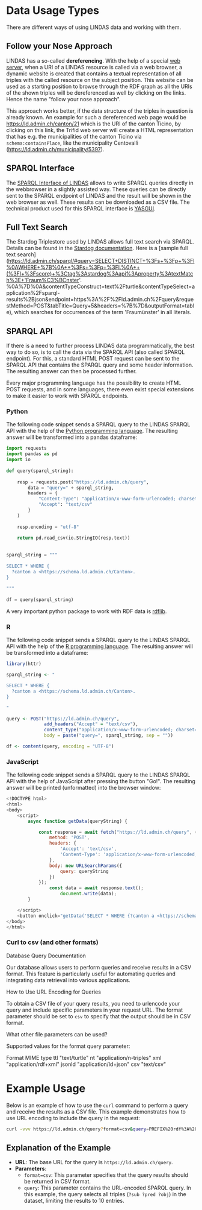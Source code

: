 # Data Usage Types

There are different ways of using LINDAS data and working with them.

## Follow your Nose Approach

LINDAS has a so-called **dereferencing**. With the help of a special [web server](https://zazuko.com/products/trifid/), when a URI of a LINDAS resource is called via a web browser, a dynamic website is created that contains a textual representation of all triples with the called resource on the subject position. This website can be used as a starting position to browse through the RDF graph as all the URIs of the shown triples will be dereferenced as well by clicking on the links. Hence the name "follow your nose approach".

This approach works better, if the data structure of the triples in question is already known. An example for such a dereferenced web page would be https://ld.admin.ch/canton/21 which is the URI of the canton Ticino, by clicking on this link, the Trifid web server will create a HTML representation that has e.g. the municipalities of the canton Ticino via `schema:containsPlace`, like the municipality Centovalli (https://ld.admin.ch/municipality/5397).

## SPARQL Interface

The [SPARQL Interface of LINDAS](/sparql) allows to write SPARQL queries directly in the webbrowser in a slightly assisted way. These queries can be directly sent to the SPARQL endpoint of LINDAS and the result will be shown in the web browser as well. These results can be downloaded as a CSV file. The technical product used for this SPARQL interface is [YASGUI](https://triply.cc/docs/yasgui-api/).

## Full Text Search

The Stardog Triplestore used by LINDAS allows full text search via SPARQL. Details can be found in the [Stardog documentation](https://docs.stardog.com/query-stardog/full-text-search#integration-with-sparql). Here is a [sample full text search](https://ld.admin.ch/sparql/#query=SELECT+DISTINCT+%3Fs+%3Fp+%3Fl%0AWHERE+%7B%0A++%3Fs+%3Fp+%3Fl.%0A++(%3Fl+%3Fscore)+%3Ctag%3Astardog%3Aapi%3Aproperty%3AtextMatch%3E+'Fraum%C3%BCnster'. %0A%7D%0A&contentTypeConstruct=text%2Fturtle&contentTypeSelect=application%2Fsparql-results%2Bjson&endpoint=https%3A%2F%2Fld.admin.ch%2Fquery&requestMethod=POST&tabTitle=Query+5&headers=%7B%7D&outputFormat=table), which searches for occurrences of the term 'Fraumünster' in all literals.

## SPARQL API

If there is a need to further process LINDAS data programmatically, the best way to do so, is to call the data via the SPARQL API (also called SPARQL endpoint). For this, a standard HTML POST request can be sent to the SPARQL API that contains the SPARQL query and some header information. The resulting answer can then be processed further.

Every major programming language has the possibility to create HTML POST requests, and in some languages, there even exist special extensions to make it easier to work with SPARQL endpoints.

### Python

The following code snippet sends a SPARQL query to the LINDAS SPARQL API with the help of the [Python programming language](https://www.python.org/). The resulting answer will be transformed into a pandas dataframe:

```python
import requests
import pandas as pd
import io
 
def query(sparql_string):
   
    resp = requests.post("https://ld.admin.ch/query",
        data = "query=" + sparql_string,
        headers = {
            "Content-Type": "application/x-www-form-urlencoded; charset=utf-8",
            "Accept": "text/csv"
        }
    )
 
    resp.encoding = "utf-8"
 
    return pd.read_csv(io.StringIO(resp.text))
 
 
sparql_string = """
 
SELECT * WHERE {
  ?canton a <https://schema.ld.admin.ch/Canton>.
}
 
"""
 
df = query(sparql_string)
```

A very important python package to work with RDF data is [rdflib](https://rdflib.readthedocs.io/en/stable/).

### R

The following code snippet sends a SPARQL query to the LINDAS SPARQL API with the help of the [R programming language](https://www.r-project.org/). The resulting answer will be transformed into a dataframe:

```r
library(httr)

sparql_string <- "

SELECT * WHERE {
  ?canton a <https://schema.ld.admin.ch/Canton>.
}

"

query <- POST("https://ld.admin.ch/query", 
              add_headers("Accept" = "text/csv"), 
              content_type("application/x-www-form-urlencoded; charset=UTF-8"),
              body = paste("query=", sparql_string, sep = ""))

df <- content(query, encoding = "UTF-8")
```

### JavaScript

The following code snippet sends a SPARQL query to the LINDAS SPARQL API with the help of JavaScript after pressing the button "Go!". The resulting answer will be printed (unformatted) into the browser window:

```javascript
<!DOCTYPE html>
<html>
<body>
    <script>
        async function getData(queryString) {

            const response = await fetch("https://ld.admin.ch/query", {
                method: 'POST',
                headers: {
                    'Accept': 'text/csv',
                    'Content-Type': 'application/x-www-form-urlencoded; charset=UTF-8'
                },
                body: new URLSearchParams({
                    query: queryString
                })
            });
                const data = await response.text();
                    document.write(data);
        }

    </script>
    <button onclick="getData('SELECT * WHERE {?canton a <https://schema.ld.admin.ch/Canton>}')">Go!</button>
</body>
</html>
```




### Curl to csv (and other formats)

Database Query Documentation

Our database allows users to perform queries and receive results in a CSV format. This feature is particularly useful for automating queries and integrating data retrieval into various applications.

How to Use URL Encoding for Queries

To obtain a CSV file of your query results, you need to urlencode your query and include specific parameters in your request URL. The format parameter should be set to `csv` to specify that the output should be in CSV format.

What other file parameters can be used?

Supported values for the format query parameter:

Format	MIME type
ttl	"text/turtle"
nt	"application/n-triples"
xml	"application/rdf+xml"
jsonld	"application/ld+json"
csv	"text/csv"


# Example Usage

Below is an example of how to use the `curl` command to perform a query and receive the results as a CSV file. This example demonstrates how to use URL encoding to include the query in the request:

```bash
curl -vvv https://ld.admin.ch/query?format=csv&query=PREFIX%20rdf%3A%20%3Chttp%3A%2F%2Fwww.w3.org%2F1999%2F02%2F22-rdf-syntax-ns%23%3E%0APREFIX%20rdfs%3A%20%3Chttp%3A%2F%2Fwww.w3.org%2F2000%2F01%2Frdf-schema%23%3E%0ASELECT%20%2A%20WHERE%20%7B%0A%20%20%3Fsub%20%3Fpred%20%3Fobj%20.%0A%7D%20LIMIT%2010
```

## Explanation of the Example

- **URL**: The base URL for the query is `https://ld.admin.ch/query`.
- **Parameters**:
  - `format=csv`: This parameter specifies that the query results should be returned in CSV format.
  - `query`: This parameter contains the URL-encoded SPARQL query. In this example, the query selects all triples (`?sub ?pred ?obj`) in the dataset, limiting the results to 10 entries.
